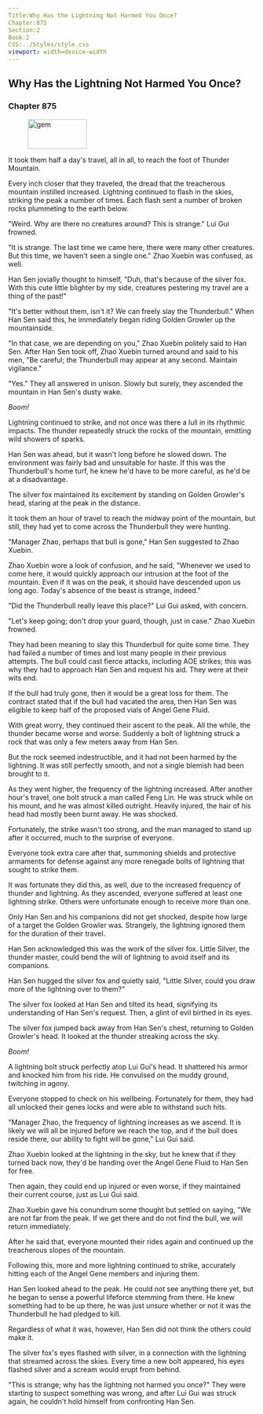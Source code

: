 ```yaml
---
Title:Why Has the Lightning Not Harmed You Once? 
Chapter:875 
Section:2 
Book:2 
CSS:../Styles/style.css 
viewport: width=device-width
---
```

  
## Why Has the Lightning Not Harmed You Once?
### Chapter 875
  
<figure>
	<img src="../Images/gem.gif" alt="gem" id="gem" width="120" height="60" />
</figure>
  

  
It took them half a day's travel, all in all, to reach the foot of Thunder Mountain.

Every inch closer that they traveled, the dread that the treacherous mountain instilled increased. Lightning continued to flash in the skies, striking the peak a number of times. Each flash sent a number of broken rocks plummeting to the earth below.

"Weird. Why are there no creatures around? This is strange." Lui Gui frowned.

"It is strange. The last time we came here, there were many other creatures. But this time, we haven't seen a single one." Zhao Xuebin was confused, as well.

Han Sen jovially thought to himself, "Duh, that's because of the silver fox. With this cute little blighter by my side, creatures pestering my travel are a thing of the past!"

"It's better without them, isn't it? We can freely slay the Thunderbull." When Han Sen said this, he immediately began riding Golden Growler up the mountainside.

"In that case, we are depending on you," Zhao Xuebin politely said to Han Sen. After Han Sen took off, Zhao Xuebin turned around and said to his men, "Be careful; the Thunderbull may appear at any second. Maintain vigilance."

"Yes." They all answered in unison. Slowly but surely, they ascended the mountain in Han Sen's dusty wake.

*Boom!*

Lightning continued to strike, and not once was there a lull in its rhythmic impacts. The thunder repeatedly struck the rocks of the mountain, emitting wild showers of sparks.

Han Sen was ahead, but it wasn't long before he slowed down. The environment was fairly bad and unsuitable for haste. If this was the Thunderbull's home turf, he knew he'd have to be more careful, as he'd be at a disadvantage.

The silver fox maintained its excitement by standing on Golden Growler's head, staring at the peak in the distance.

It took them an hour of travel to reach the midway point of the mountain, but still, they had yet to come across the Thunderbull they were hunting.

"Manager Zhao, perhaps that bull is gone," Han Sen suggested to Zhao Xuebin.

Zhao Xuebin wore a look of confusion, and he said, "Whenever we used to come here, it would quickly approach our intrusion at the foot of the mountain. Even if it was on the peak, it should have descended upon us long ago. Today's absence of the beast is strange, indeed."

"Did the Thunderbull really leave this place?" Lui Gui asked, with concern.

"Let's keep going; don't drop your guard, though, just in case." Zhao Xuebin frowned.

They had been meaning to slay this Thunderbull for quite some time. They had failed a number of times and lost many people in their previous attempts. The bull could cast fierce attacks, including AOE strikes; this was why they had to approach Han Sen and request his aid. They were at their wits end.

If the bull had truly gone, then it would be a great loss for them. The contract stated that if the bull had vacated the area, then Han Sen was eligible to keep half of the proposed vials of Angel Gene Fluid.

With great worry, they continued their ascent to the peak. All the while, the thunder became worse and worse. Suddenly a bolt of lightning struck a rock that was only a few meters away from Han Sen.

But the rock seemed indestructible, and it had not been harmed by the lightning. It was still perfectly smooth, and not a single blemish had been brought to it.

As they went higher, the frequency of the lightning increased. After another hour's travel, one bolt struck a man called Feng Lin. He was struck while on his mount, and he was almost killed outright. Heavily injured, the hair of his head had mostly been burnt away. He was shocked.

Fortunately, the strike wasn't too strong, and the man managed to stand up after it occurred, much to the surprise of everyone.

Everyone took extra care after that, summoning shields and protective armaments for defense against any more renegade bolts of lightning that sought to strike them.

It was fortunate they did this, as well, due to the increased frequency of thunder and lightning. As they ascended, everyone suffered at least one lightning strike. Others were unfortunate enough to receive more than one.

Only Han Sen and his companions did not get shocked, despite how large of a target the Golden Growler was. Strangely, the lightning ignored them for the duration of their travel.

Han Sen acknowledged this was the work of the silver fox. Little Silver, the thunder master, could bend the will of lightning to avoid itself and its companions.

Han Sen hugged the silver fox and quietly said, "Little Silver, could you draw more of the lightning over to them?"

The silver fox looked at Han Sen and tilted its head, signifying its understanding of Han Sen's request. Then, a glint of evil birthed in its eyes.

The silver fox jumped back away from Han Sen's chest, returning to Golden Growler's head. It looked at the thunder streaking across the sky.

*Boom!*

A lightning bolt struck perfectly atop Lui Gui's head. It shattered his armor and knocked him from his ride. He convulsed on the muddy ground, twitching in agony.

Everyone stopped to check on his wellbeing. Fortunately for them, they had all unlocked their genes locks and were able to withstand such hits.

"Manager Zhao, the frequency of lightning increases as we ascend. It is likely we will all be injured before we reach the top, and if the bull does reside there, our ability to fight will be gone," Lui Gui said.

Zhao Xuebin looked at the lightning in the sky, but he knew that if they turned back now, they'd be handing over the Angel Gene Fluid to Han Sen for free.

Then again, they could end up injured or even worse, if they maintained their current course, just as Lui Gui said.

Zhao Xuebin gave his conundrum some thought but settled on saying, "We are not far from the peak. If we get there and do not find the bull, we will return immediately.

After he said that, everyone mounted their rides again and continued up the treacherous slopes of the mountain.

Following this, more and more lightning continued to strike, accurately hitting each of the Angel Gene members and injuring them.

Han Sen looked ahead to the peak. He could not see anything there yet, but he began to sense a powerful lifeforce stemming from there. He knew something had to be up there, he was just unsure whether or not it was the Thunderbull he had pledged to kill.

Regardless of what it was, however, Han Sen did not think the others could make it.

The silver fox's eyes flashed with silver, in a connection with the lightning that streamed across the skies. Every time a new bolt appeared, his eyes flashed silver and a scream would erupt from behind.

"This is strange; why has the lightning not harmed you once?" They were starting to suspect something was wrong, and after Lui Gui was struck again, he couldn't hold himself from confronting Han Sen.